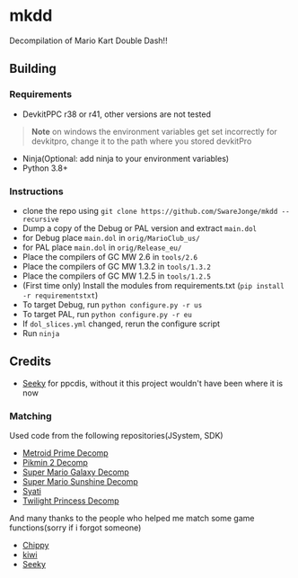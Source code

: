 # mkdd
Decompilation of Mario Kart Double Dash!!
## Building
### Requirements
- DevkitPPC r38 or r41, other versions are not tested
> **Note**
> on windows the environment variables get set incorrectly for devkitpro, 
> change it to the path where you stored devkitPro
- Ninja(Optional: add ninja to your environment variables)
- Python 3.8+

### Instructions
- clone the repo using `git clone https://github.com/SwareJonge/mkdd --recursive`
- Dump a copy of the Debug or PAL version and extract  `main.dol`
- for Debug place  `main.dol` in `orig/MarioClub_us/`
- for PAL place  `main.dol` in `orig/Release_eu/`
- Place the compilers of GC MW 2.6 in `tools/2.6`
- Place the compilers of GC MW 1.3.2 in `tools/1.3.2`
- Place the compilers of GC MW 1.2.5 in `tools/1.2.5`
- (First time only) Install the modules from requirements.txt (`pip install -r requirementstxt`)
- To target Debug, run `python configure.py -r us`
- To target PAL, run `python configure.py -r eu`
- If `dol_slices.yml` changed, rerun the configure script
- Run `ninja`

## Credits
- [Seeky](https://github.com/SeekyCt) for ppcdis, without it this project wouldn't have been where it is now
### Matching
Used code from the following repositories(JSystem, SDK)
* [Metroid Prime Decomp](https://github.com/PrimeDecomp/prime)
* [Pikmin 2 Decomp](https://github.com/projectPiki/pikmin2)
* [Super Mario Galaxy Decomp](https://github.com/shibbo/Petari)
* [Super Mario Sunshine Decomp](https://github.com/doldecomp/sms)
* [Syati](https://github.com/PMArkive/Syati-pretransfer)
* [Twilight Princess Decomp](https://github.com/zeldaret/tp)

And many thanks to the people who helped me match some game functions(sorry if i forgot someone)
* [Chippy](https://github.com/1superchip)
* [kiwi](https://github.com/kiwi515)
* [Seeky](https://github.com/SeekyCt)
